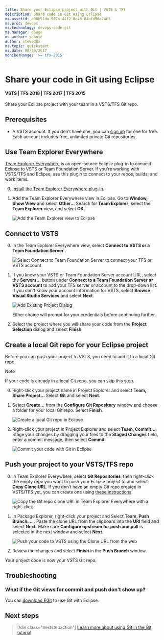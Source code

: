 ```yaml
---
title: Share your Eclipse project with Git | VSTS & TFS
description: Share code in Git using Eclipse
ms.assetid: a00b91da-9f74-44f2-8c48-04bfd50a74c3
ms.prod: devops
ms.technology: devops-code-git 
ms.manager: douge
ms.author: sdanie
author: steved0x
ms.topic: quickstart
ms.date: 08/30/2017
monikerRange: '>= tfs-2015'
---
```



# Share your code in Git using Eclipse
#### VSTS | TFS 2018 | TFS 2017 | TFS 2015

Share your Eclipse project with your team in a VSTS/TFS Git repo.

## Prerequisites

* A VSTS account. If you don't have one, you can [sign up](../../organizations/accounts/create-organization-msa-or-work-student.md) for one for free. Each account includes free, unlimited private Git repositories.

<a name="git"></a>

## Use Team Explorer Everywhere

[Team Explorer Everywhere](https://github.com/Microsoft/team-explorer-everywhere) is an open-source Eclipse plug-in to connect Eclipse to VSTS or Team Foundation Server. If you're working with VSTS/TFS and Eclipse, use this plugin to connect to your repos, builds, and work items. 

0. [Install the Team Explorer Everywhere plug-in](/vsts/java/download-eclipse-plug-in#_install-the-tee-plugin-for-eclipse).

0. Add the Team Explorer Everywhere view in Eclipse. Go to **Window, Show View** and select **Other...** Search for **Team Explorer**, select the **Team Explorer** view, and select **OK**.   

   ![Add the Team Explorer view to Eclipse](_img/share-your-code-in-git-eclipse/add_team_explorer_to_eclipse.png)

## Connect to VSTS

0. In the Team Explorer Everywhere view, select **Connect to VSTS or a Team Foundation Server** . 

   ![Select Connect to Team Foundation Server to connect your TFS or VSTS account](_img/share-your-code-in-git-eclipse/connect_to_vsts_from_tee.png)
   

0. If you know your VSTS or Team Foundation Server account URL, select the **Servers...** button under **Connect to a Team Foundation Server or VSTS account** to add your TFS server or account to the drop-down list. 
If you don't know your account information for VSTS, select **Browse Visual Studio Services** and select **Next**.

   ![Add Existing Project Dialog](_img/share-your-code-in-git-eclipse/tee_existing_team_project.png)

   Either choice will prompt for your credentials before continuing further. 

0. Select the project where you will share your code from the **Project Selection** dialog and select **Finish**.

## Create a local Git repo for your Eclipse project

Before you can push your project to VSTS, you need to add it to a local Git repo.

> [!NOTE]
> If your code is already in a local Git repo, you can skip this step.

0. Right-click your project name in Project Explorer and select **Team, Share Project...** Select **Git** and select **Next**. 

0. Select **Create...** from the **Configure Git Repository** window and choose a folder for your local Git repo. Select **Finish**.

    ![Create a local Git repo in Eclipse](_img/share-your-code-in-git-eclipse/eclipse_create_repo.png)

0.  Right-click your project in Project Explorer and select **Team, Commit...**. Stage your changes by dragging your files to the **Staged Changes** field, enter a commit message, then select **Commit**.

    ![Commit your code with Git in Eclipse](_img/share-your-code-in-git-eclipse/commit_files_in_eclipse.png)

## Push your project to your VSTS/TFS repo

0. In Team Explorer Everywhere, select **Git Repositories**, then right-click the empty repo you want to push your Eclipse project to and select **Copy Clone URL**. If you don't have an empty Git repo created in VSTS/TFS yet, you can create one using [these instructions](create-new-repo.md).

    ![Copy the Git repo clone URL in Team Explorer Everywhere with a right-click](_img/share-your-code-in-git-eclipse/tee_copy_clone_url.png)
    
0. In Package Explorer, right-click your project and Select **Team, Push Branch ...** . Paste the clone URL from the clipboard into the **URI** field and select **Next**. Make sure **Configure upstream for push and pull** is selected in the next window and select **Next**.

    ![Push your code to VSTS using the Clone URL from the web](_img/share-your-code-in-git-eclipse/push_commits_to_team_services.png)
    
0. Review the changes and select **Finish** in the **Push Branch** window.

Your project code is now your VSTS Git repo.

## Troubleshooting

### What if the Git views for commit and push don't show up?

You can [download EGit](http://www.eclipse.org/egit/) to use Git with Eclipse.

## Next steps

> [!div class="nextstepaction"]
> [Learn more about using Git in the Git tutorial](gitworkflow.md)






